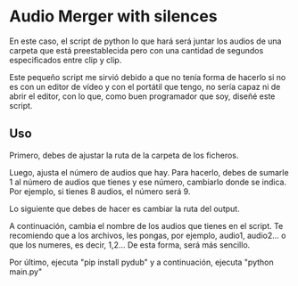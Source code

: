 # Audio Merger with silences
En este caso, el script de python lo que hará será juntar los audios de una carpeta que está preestablecida pero con una cantidad de segundos especificados entre clip y clip.

Este pequeño script me sirvió debido a que no tenía forma de hacerlo si no es con un editor de vídeo y con el portátil que tengo, no sería capaz ni de abrir el editor, con lo que, como buen programador que soy, diseñé este script.

## Uso

Primero, debes de ajustar la ruta de la carpeta de los ficheros.

Luego, ajusta el número de audios que hay. Para hacerlo, debes de sumarle 1 al número de audios que tienes y ese número, cambiarlo donde se indica. Por ejemplo, si tienes 8 audios, el número será 9.

Lo siguiente que debes de hacer es cambiar la ruta del output.

A continuación, cambia el nombre de los audios que tienes en el script. Te recomiendo que a los archivos, les pongas, por ejemplo, audio1, audio2... o que los numeres, es decir, 1,2... De esta forma, será más sencillo.

Por último, ejecuta "pip install pydub" y a continuación, ejecuta "python main.py"